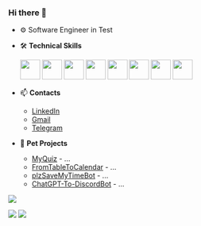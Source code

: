 ### Hi there 👋

- ⚙️ Software Engineer in Test
- 🛠️ **Technical Skills**

  <img src="https://cdn.jsdelivr.net/gh/devicons/devicon/icons/java/java-original.svg" width="40" height="40" />
  <img src="https://cdn.jsdelivr.net/gh/devicons/devicon/icons/selenium/selenium-original.svg" width="40" height="40" />
  <img src="https://cdn.jsdelivr.net/gh/devicons/devicon/icons/cucumber/cucumber-plain.svg" width="40" height="40" />
  <img src="https://cdn.jsdelivr.net/gh/devicons/devicon/icons/git/git-original.svg" width="40" height="40" />
  <img src="https://cdn.jsdelivr.net/gh/devicons/devicon/icons/spring/spring-original-wordmark.svg" width="40" height="40" />
  <img src="https://cdn.jsdelivr.net/gh/devicons/devicon/icons/docker/docker-plain-wordmark.svg" width="40" height="40" />
  <img src="https://cdn.jsdelivr.net/gh/devicons/devicon/icons/postgresql/postgresql-plain-wordmark.svg" width="40" height="40" />
  <img src="https://cdn.jsdelivr.net/gh/devicons/devicon/icons/jenkins/jenkins-original.svg" width="40" height="40" />
  
- 📫  **Contacts**
  - [LinkedIn](https://www.linkedin.com/in/andrey--gavrilenko/)
  - [Gmail](gavrjob@gmail.com)
  - [Telegram](https://t.me/gaavr)
- 🐣 **Pet Projects**
  - [MyQuiz](https://github.com/Gaavr/MyQuiz) - ... 
  - [FromTableToCalendar](https://github.com/Gaavr/FromTableToCalendar) - ...
  - [plzSaveMyTimeBot](https://github.com/Gaavr/plzSaveMyTimeBot) - ...
  - [ChatGPT-To-DiscordBot](https://github.com/Gaavr/ChatGPT-To-DiscordBot) - ...
 
![](http://github-profile-summary-cards.vercel.app/api/cards/profile-details?username=gaavr&theme=dark)

![](http://github-profile-summary-cards.vercel.app/api/cards/repos-per-language?username=gaavr&theme=dark)
![](http://github-profile-summary-cards.vercel.app/api/cards/stats?username=gaavr&theme=dark)
